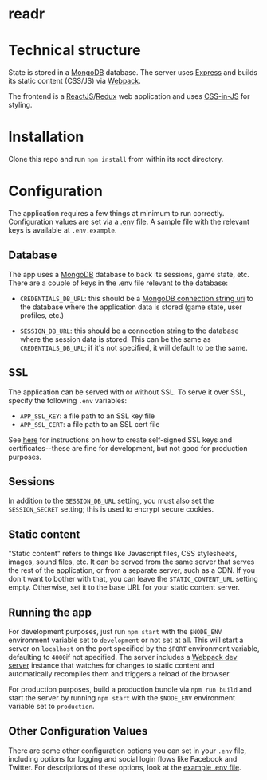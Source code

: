 # readr


# Technical structure

State is stored in a [MongoDB](https://mongodb.com) database. The server uses [Express](http://expressjs.com/) and builds its static content (CSS/JS) via [Webpack](https://webpack.github.io/).

The frontend is a [ReactJS](https://facebook.github.io/react/)/[Redux](http://redux.js.org/) web application and uses [CSS-in-JS](http://cssinjs.org) for styling.

# Installation

Clone this repo and run `npm install` from within its root directory.

# Configuration

The application requires a few things at minimum to run correctly. Configuration values are set via a [.env](https://github.com/motdotla/dotenv) file. A sample file with the relevant keys is available at `.env.example`.

## Database

The app uses a [MongoDB](https://www.mongodb.com/) database to back its sessions, game state, etc. There are a couple of keys in the .env file relevant to the database:

- `CREDENTIALS_DB_URL`: this should be a [MongoDB connection string uri](https://docs.mongodb.com/manual/reference/connection-string/) to the database where the application data is stored (game state, user profiles, etc.)

- `SESSION_DB_URL`: this should be a connection string to the database where the session data is stored. This can be the same as `CREDENTIALS_DB_URL`; if it's not specified, it will default to be the same.


## SSL

The application can be served with or without SSL. To serve it over SSL, specify the following `.env` variables:

- `APP_SSL_KEY`: a file path to an SSL key file
- `APP_SSL_CERT`: a file path to an SSL cert file

See [here](https://devcenter.heroku.com/articles/ssl-certificate-self) for instructions on how to create self-signed SSL keys and certificates--these are fine for development, but not good for production purposes.


## Sessions

In addition to the `SESSION_DB_URL` setting, you must also set the `SESSION_SECRET` setting; this is used to encrypt secure cookies.


## Static content

"Static content" refers to things like Javascript files, CSS stylesheets, images, sound files, etc. It can be served from the same server that serves the rest of the application, or from a separate server, such as a CDN. If you don't want to bother with that, you can leave the `STATIC_CONTENT_URL` setting empty. Otherwise, set it to the base URL for your static content server.

## Running the app

For development purposes, just run `npm start` with the `$NODE_ENV` environment variable set to `development` or not set at all. This will start a server on `localhost` on the port specified by the `$PORT` environment variable, defaulting to `4000`if not specified. The server includes a [Webpack dev server](https://webpack.js.org/guides/development/#using-webpack-dev-server) instance that watches for changes to static content and automatically recompiles them and triggers a reload of the browser.

For production purposes, build a production bundle via `npm run build` and start the server by running `npm start` with the `$NODE_ENV` environment variable set to `production`.


## Other Configuration Values

There are some other configuration options you can set in your `.env` file, including options for logging and social login flows like Facebook and Twitter. For descriptions of these options, look at the [example .env file](.env.example).
